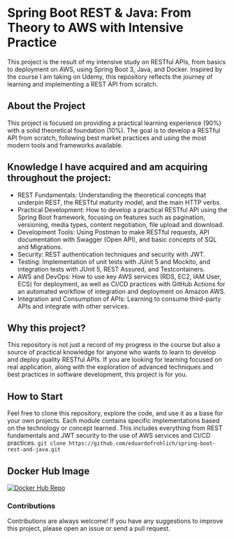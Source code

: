 # Spring Boot REST & Java: From Theory to AWS with Intensive Practice

This project is the result of my intensive study on RESTful APIs, from basics to deployment on AWS, using Spring Boot 3, Java, and Docker. Inspired by the course I am taking on Udemy, this repository reflects the journey of learning and implementing a REST API from scratch.

## About the Project
This project is focused on providing a practical learning experience (90%) with a solid theoretical foundation (10%). The goal is to develop a RESTful API from scratch, following best market practices and using the most modern tools and frameworks available.

## Knowledge I have acquired and am acquiring throughout the project:
- REST Fundamentals: Understanding the theoretical concepts that underpin REST, the RESTful maturity model, and the main HTTP verbs.
- Practical Development: How to develop a practical RESTful API using the Spring Boot framework, focusing on features such as pagination, versioning, media types, content negotiation, file upload and download.
- Development Tools: Using Postman to make RESTful requests, API documentation with Swagger (Open API), and basic concepts of SQL and Migrations.
- Security: REST authentication techniques and security with JWT.
- Testing: Implementation of unit tests with JUnit 5 and Mockito, and integration tests with JUnit 5, REST Assured, and Testcontainers.
- AWS and DevOps: How to use key AWS services (RDS, EC2, IAM User, ECS) for deployment, as well as CI/CD practices with GitHub Actions for an automated workflow of integration and deployment on Amazon AWS.
- Integration and Consumption of APIs: Learning to consume third-party APIs and integrate with other services.

## Why this project?
This repository is not just a record of my progress in the course but also a source of practical knowledge for anyone who wants to learn to develop and deploy quality RESTful APIs. If you are looking for learning focused on real application, along with the exploration of advanced techniques and best practices in software development, this project is for you.

## How to Start
Feel free to clone this repository, explore the code, and use it as a base for your own projects. Each module contains specific implementations based on the technology or concept learned. This includes everything from REST fundamentals and JWT security to the use of AWS services and CI/CD practices.
`
git clone https://github.com/eduardofrohlich/spring-boot-rest-and-java.git
`
## Docker Hub Image
[![Docker Hub Repo](https://img.shields.io/docker/pulls/eduardofrohlich/rest-with-spring-boot-erudio.svg)](https://hub.docker.com/repository/docker/eduardofrohlich/rest-with-spring-boot-erudio)

### Contributions
Contributions are always welcome! If you have any suggestions to improve this project, please open an issue or send a pull request.
